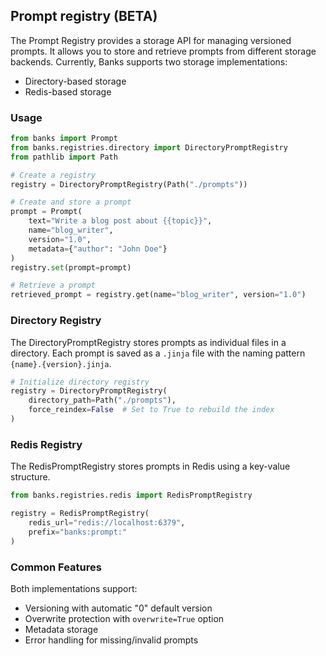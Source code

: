 ## Prompt registry (BETA)

The Prompt Registry provides a storage API for managing versioned prompts. It allows you to store and retrieve prompts from different storage backends. Currently, Banks supports two storage implementations:

- Directory-based storage
- Redis-based storage

### Usage

```python
from banks import Prompt
from banks.registries.directory import DirectoryPromptRegistry
from pathlib import Path

# Create a registry
registry = DirectoryPromptRegistry(Path("./prompts"))

# Create and store a prompt
prompt = Prompt(
    text="Write a blog post about {{topic}}",
    name="blog_writer",
    version="1.0",
    metadata={"author": "John Doe"}
)
registry.set(prompt=prompt)

# Retrieve a prompt
retrieved_prompt = registry.get(name="blog_writer", version="1.0")
```

### Directory Registry

The DirectoryPromptRegistry stores prompts as individual files in a directory. Each prompt is saved as a `.jinja` file with the naming pattern `{name}.{version}.jinja`.

```python
# Initialize directory registry
registry = DirectoryPromptRegistry(
    directory_path=Path("./prompts"),
    force_reindex=False  # Set to True to rebuild the index
)
```

### Redis Registry

The RedisPromptRegistry stores prompts in Redis using a key-value structure.

```python
from banks.registries.redis import RedisPromptRegistry

registry = RedisPromptRegistry(
    redis_url="redis://localhost:6379",
    prefix="banks:prompt:"
)
```

### Common Features

Both implementations support:

- Versioning with automatic "0" default version
- Overwrite protection with `overwrite=True` option
- Metadata storage
- Error handling for missing/invalid prompts

